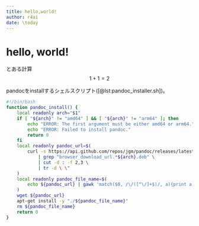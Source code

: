 ```yaml
---
title: hello,world!
author: r4ai
date: \today
---
```


# hello, world!

とある計算
$$
1 + 1 = 2
$$

pandocをinstallするシェルスクリプト([@lst:pandoc_installer.sh])。

```{.sh caption="pandoc_installer.sh" #lst:pandoc_installer.sh}
#!/bin/bash
function pandoc_install() {
    local readonly arch="$1"
    if [ "${arch}" != "amd64" ] && [ "${arch}" != "arm64" ]; then
        echo "ERROR: The first argument must be either amd64 or arm64."
        echo "ERROR: Failed to install pandoc."
        return 0
    fi
    local readonly pandoc_url=$(
        curl -s https://api.github.com/repos/jgm/pandoc/releases/latest \
            | grep "browser_download_url.*${arch}.deb" \
            | cut -d : -f 2,3 \
            | tr -d \ \"
    )
    local readonly pandoc_file_name=$(
        echo ${pandoc_url} | gawk 'match($0, /\/([^\/]+$)/, a){print a[1]}'
    )
    wget ${pandoc_url}
    apt-get install -y "./${pandoc_file_name}"
    rm ${pandoc_file_name}
    return 0
}
```
